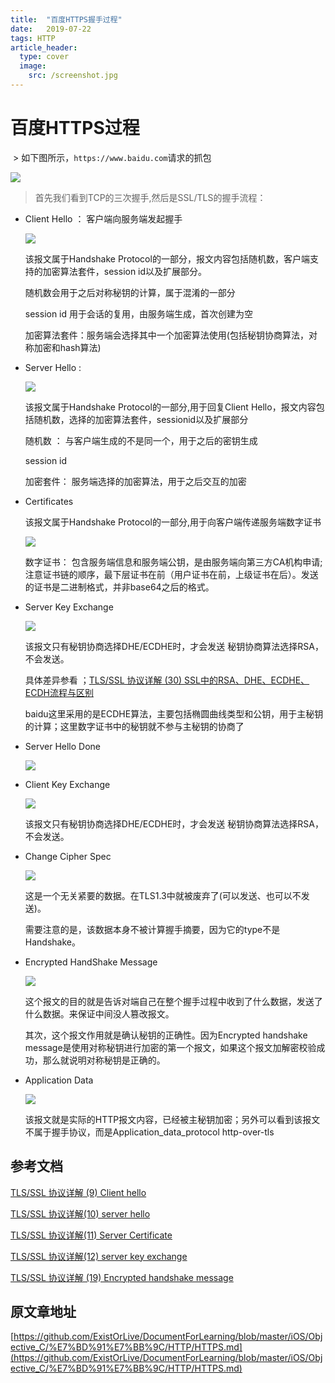 ```yaml
---
title:  "百度HTTPS握手过程"
date:   2019-07-22
tags: HTTP
article_header:
  type: cover
  image:
    src: /screenshot.jpg
---
```


# 百度HTTPS过程

 > 如下图所示，`https://www.baidu.com`请求的抓包

![][1]

> 首先我们看到TCP的三次握手,然后是SSL/TLS的握手流程：

- Client Hello ： 客户端向服务端发起握手

   ![][2]
  
  该报文属于Handshake Protocol的一部分，报文内容包括随机数，客户端支持的加密算法套件，session id以及扩展部分。

  随机数会用于之后对称秘钥的计算，属于混淆的一部分

  session id 用于会话的复用，由服务端生成，首次创建为空

  加密算法套件：服务端会选择其中一个加密算法使用(包括秘钥协商算法，对称加密和hash算法)

- Server Hello : 
  
  ![][4]

  该报文属于Handshake Protocol的一部分,用于回复Client Hello，报文内容包括随机数，选择的加密算法套件，sessionid以及扩展部分

  随机数 ： 与客户端生成的不是同一个，用于之后的密钥生成

  session id 

  加密套件： 服务端选择的加密算法，用于之后交互的加密

- Certificates 

  该报文属于Handshake Protocol的一部分,用于向客户端传递服务端数字证书

  ![][6]

  数字证书： 包含服务端信息和服务端公钥，是由服务端向第三方CA机构申请; 注意证书链的顺序，最下层证书在前（用户证书在前，上级证书在后）。发送的证书是二进制格式，并非base64之后的格式。

- Server Key Exchange 

  ![][9]

  该报文只有秘钥协商选择DHE/ECDHE时，才会发送
  秘钥协商算法选择RSA，不会发送。
  
  具体差异参看 ；[TLS/SSL 协议详解 (30) SSL中的RSA、DHE、ECDHE、ECDH流程与区别][8]

  baidu这里采用的是ECDHE算法，主要包括椭圆曲线类型和公钥，用于主秘钥的计算；这里数字证书中的秘钥就不参与主秘钥的协商了

- Server Hello Done

  ![][11]
  

- Client Key Exchange 

  ![][12]
  
  该报文只有秘钥协商选择DHE/ECDHE时，才会发送
  秘钥协商算法选择RSA，不会发送。

- Change Cipher Spec

  ![][13]

  这是一个无关紧要的数据。在TLS1.3中就被废弃了(可以发送、也可以不发送)。

  需要注意的是，该数据本身不被计算握手摘要，因为它的type不是Handshake。

- Encrypted HandShake Message 

  ![][14]
  
  这个报文的目的就是告诉对端自己在整个握手过程中收到了什么数据，发送了什么数据。来保证中间没人篡改报文。

  其次，这个报文作用就是确认秘钥的正确性。因为Encrypted handshake message是使用对称秘钥进行加密的第一个报文，如果这个报文加解密校验成功，那么就说明对称秘钥是正确的。

- Application Data
   
   ![][16]
   
   该报文就是实际的HTTP报文内容，已经被主秘钥加密；另外可以看到该报文不属于握手协议，而是Application_data_protocol http-over-tls 



## 参考文档

[TLS/SSL 协议详解 (9) Client hello][3]

[TLS/SSL 协议详解(10) server hello][5]

[TLS/SSL 协议详解(11) Server Certificate][7]

[TLS/SSL 协议详解(12) server key exchange][10]

[TLS/SSL 协议详解 (19) Encrypted handshake message][15]


## 原文章地址

[https://github.com/ExistOrLive/DocumentForLearning/blob/master/iOS/Objective_C/%E7%BD%91%E7%BB%9C/HTTP/HTTPS.md](https://github.com/ExistOrLive/DocumentForLearning/blob/master/iOS/Objective_C/%E7%BD%91%E7%BB%9C/HTTP/HTTPS.md)



[1]: /public/pageImage/Network/HTTP/百度Https抓包.png
[2]: /public/pageImage/Network/HTTP/百度Https抓包_ClientHello.png
[3]: https://blog.csdn.net/mrpre/article/details/77867439
[4]: /public/pageImage/Network/HTTP/百度Https抓包_ServerClient.png
[5]: https://blog.csdn.net/sosfnima/article/details/84075406
[6]: /public/pageImage/Network/HTTP/百度Https抓包_Certificates.png
[7]: https://blog.csdn.net/mrpre/article/details/77867770
[8]: https://blog.csdn.net/mrpre/article/details/78025940
[9]: /public/pageImage/Network/HTTP/百度Https抓包_ServerKeyExchange.png
[10]: https://blog.csdn.net/mrpre/article/details/77867831
[11]: /public/pageImage/Network/HTTP/百度Https抓包_ServerHelloDone.png
[12]: /public/pageImage/Network/HTTP/百度Https抓包_ClientKeyExchange.png
[13]: /public/pageImage/Network/HTTP/百度Https抓包_ChangeCipherSpec.png
[14]: /public/pageImage/Network/HTTP/百度Https抓包_EncryptedHandShakeMessage.png
[15]: https://blog.csdn.net/mrpre/article/details/77868570
[16]: /public/pageImage/Network/HTTP/百度Https抓包_ApplicationData.png
